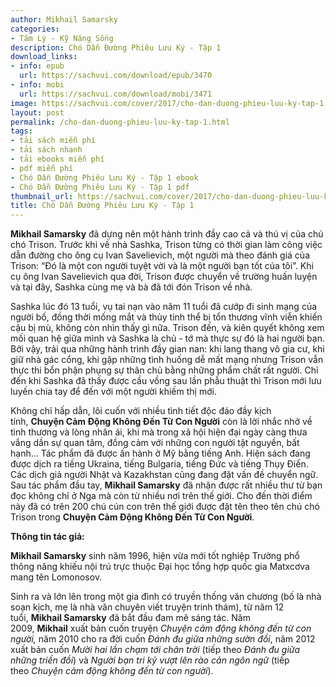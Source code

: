 ```yaml
---
author: Mikhail Samarsky
categories:
- Tâm Lý - Kỹ Năng Sống
description: Chó Dẫn Đường Phiêu Lưu Ký - Tập 1
download_links:
- info: epub
  url: https://sachvui.com/download/epub/3470
- info: mobi
  url: https://sachvui.com/download/mobi/3471
image: https://sachvui.com/cover/2017/cho-dan-duong-phieu-luu-ky-tap-1.jpg
layout: post
permalink: /cho-dan-duong-phieu-luu-ky-tap-1.html
tags:
- tải sách miễn phí
- tải sách nhanh
- tải ebooks miễn phí
- pdf miễn phí
- Chó Dẫn Đường Phiêu Lưu Ký - Tập 1 ebook
- Chó Dẫn Đường Phiêu Lưu Ký - Tập 1 pdf
thumbnail_url: https://sachvui.com/cover/2017/cho-dan-duong-phieu-luu-ky-tap-1.jpg
title: Chó Dẫn Đường Phiêu Lưu Ký - Tập 1
---
```


 <div class="item-desc text-justify"> <p><strong>Mikhail Samarsky</strong> đã dựng nên một hành trình đầy cao cả và thú vị của chú chó Trison. Trước khi về nhà Sashka, Trison từng có thời gian làm công việc dẫn đường cho ông cụ Ivan Savelievich, một người mà theo đánh giá của Trison: “Đó là một con người tuyệt vời và là một người bạn tốt của tôi”. Khi cụ ông Ivan Savelievich qua đời, Trison được chuyển về trường huấn luyện và tại đây, Sashka cùng mẹ và bà đã tới đón Trison về nhà.</p><p>Sashka lúc đó 13 tuổi, vụ tai nạn vào năm 11 tuổi đã cướp đi sinh mạng của người bố, đồng thời mống mắt và thủy tinh thể bị tổn thương vĩnh viễn khiến cậu bị mù, không còn nhìn thấy gì nữa. Trison đến, và kiên quyết không xem mối quan hệ giữa mình và Sashka là chủ - tớ mà thực sự đó là hai người bạn. Bởi vậy, trải qua những hành trình đầy gian nan: khi lang thang vô gia cư, khi giữ nhà gác cổng, khi gặp những tình huống dễ mất mạng nhưng Trison vẫn thực thi bổn phận phụng sự thân chủ bằng những phẩm chất rất người. Chỉ đến khi Sashka đã thấy được cầu vồng sau lần phẫu thuật thì Trison mới lưu luyến chia tay để đến với một người khiếm thị mới.</p><p>Không chỉ hấp dẫn, lôi cuốn với nhiều tình tiết độc đáo đầy kịch tính, <strong>Chuyện Cảm Động Không Đến Từ Con Người</strong> còn là lời nhắc nhở về tình thương và lòng nhân ái, khi mà trong xã hội hiện đại ngày càng thưa vắng dần sự quan tâm, đồng cảm với những con người tật nguyền, bất hạnh… Tác phẩm đã được ấn hành ở Mỹ bằng tiếng Anh. Hiện sách đang được dịch ra tiếng Ukraina, tiếng Bulgaria, tiếng Đức và tiếng Thụy Điển. Các dịch giả người Nhật và Kazakhstan cũng đang đặt vấn đề chuyển ngữ. Sau tác phẩm đầu tay, <strong>Mikhail Samarsky</strong> đã nhận được rất nhiều thư từ bạn đọc không chỉ ở Nga mà còn từ nhiều nơi trên thế giới. Cho đến thời điểm này đã có trên 200 chú cún con trên thế giới được đặt tên theo tên chú chó Trison trong <strong>Chuyện Cảm Động Không Đến Từ Con Người</strong>.</p><p><strong>Thông tin tác giả:</strong></p><p><strong>Mikhail Samarsky</strong> sinh năm 1996, hiện vừa mới tốt nghiệp Trường phổ thông năng khiếu nội trú trực thuộc Đại học tổng hợp quốc gia Matxcơva mang tên Lomonosov.</p><p>Sinh ra và lớn lên trong một gia đình có truyền thống văn chương (bố là nhà soạn kịch, mẹ là nhà văn chuyên viết truyện trinh thám), từ năm 12 tuổi, <strong>Mikhail Samarsky</strong> đã bắt đầu đam mê sáng tác. Năm 2009, <strong>Mikhail</strong> xuất bản cuốn truyện<em> Chuyện cảm động không đến từ con người, </em>năm 2010 cho ra đời cuốn <em>Đánh đu giữa những sườn đồi</em>, năm 2012 xuất bản cuốn <em>Mười hai lần chạm tới chân trời</em> (tiếp theo <em>Đánh đu giữa những triền đồi</em>) và <em>Người bạn tri kỷ vượt lên rào cản ngôn ngữ</em> (tiếp theo <em>Chuyện cảm động không đến từ con người</em>).</p> </div>
